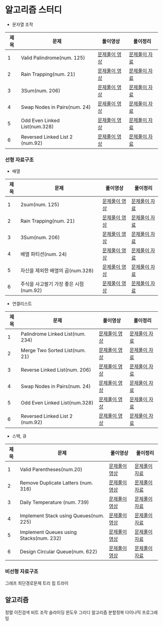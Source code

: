 # 알고리즘 스터디 

- 문자열 조작<br> 

| 제목  | 문제                                                | 풀이영상         | 풀이정리                 |
|-------|-----------------------------------------------------|------------------|------------------------|
| 1    | Valid Palindrome(num. 125)                          | [문제풀이 영상]() | [문제풀이 자료](./data/) |
| 2    | Rain Trapping(num. 21)                              | [문제풀이 영상]() | [문제풀이 자료](./data/) |
| 3    | 3Sum(num. 206)                                      | [문제풀이 영상]() | [문제풀이 자료](./data/) |
| 4    | Swap Nodes in Pairs(num. 24)                        | [문제풀이 영상]() | [문제풀이 자료](./data/) |
| 5    | Odd Even Linked List(num.328)                       | [문제풀이 영상]() | [문제풀이 자료](./data/) |
| 6    | Reversed Linked List 2 (num.92)                     | [문제풀이 영상]() | [문제풀이 자료](./data/) |

### 선형 자료구조<br> 

- 배열 <br> 

| 제목  | 문제                                                | 풀이영상         | 풀이정리                 |
|------|-----------------------------------------------------|------------------|-------------------------|
| 1    | 2sum(num. 125)                                      | [문제풀이 영상]() | [문제풀이 자료](./data/) |
| 2    | Rain Trapping(num. 21)                              | [문제풀이 영상]() | [문제풀이 자료](./data/) |
| 3    | 3Sum(num. 206)                                      | [문제풀이 영상]() | [문제풀이 자료](./data/) |
| 4    | 배열 파티션(num. 24)                                 | [문제풀이 영상]() | [문제풀이 자료](./data/) |
| 5    | 자신을 제외한 배열의 곱(num.328)                      | [문제풀이 영상]() | [문제풀이 자료](./data/) |
| 6    | 주식을 사고팔기 가장 좋은 시점 (num.92)               | [문제풀이 영상]() | [문제풀이 자료](./data/) |



- 연결리스트 

| 제목  | 문제                                                | 풀이영상         | 풀이정리                 |
|------|-----------------------------------------------------|------------------|-------------------------|
| 1    | Palindrome Linked List(num. 234)                    | [문제풀이 영상]() | [문제풀이 자료](./data/) |
| 2    | Merge Two Sorted List(num. 21)                      | [문제풀이 영상]() | [문제풀이 자료](./data/) |
| 3    | Reverse Linked List(num. 206)                       | [문제풀이 영상]() | [문제풀이 자료](./data/) |
| 4    | Swap Nodes in Pairs(num. 24)                        | [문제풀이 영상]() | [문제풀이 자료](./data/) |
| 5    | Odd Even Linked List(num.328)                       | [문제풀이 영상]() | [문제풀이 자료](./data/) |
| 6    | Reversed Linked List 2 (num.92)                     | [문제풀이 영상]() | [문제풀이 자료](./data/) |

- 스택, 큐  

| 제목 | 문제                                                 | 풀이영상           | 풀이정리                |
|------|-----------------------------------------------------|-------------------|-------------------------|
| 1    | Valid Parentheses(num.20)                           | [문제풀이 영상]()  | [문제풀이 자료](./data/) |
| 2    | Remove Duplicate Latters (num. 316)                 | [문제풀이 영상]()  | [문제풀이 자료](./data/) |
| 3    | Daily Temperature (num. 739)                        | [문제풀이 영상]()  | [문제풀이 자료](./data/) |
| 4    | Implement Stack using Queues(num. 225)              | [문제풀이 영상]()  | [문제풀이 자료](./data/) |
| 5    | Implement Queues using Stacks(num. 232)             | [문제풀이 영상]()  | [문제풀이 자료](./data/) |
| 6    | Design Circular Queue(num. 622)                     | [문제풀이 영상]()  | [문제풀이 자료](./data/) |



### 비선형 자료구조 <br>
  그래프
  최단경로문제
  트리
  힙
  트라이
## 알고리즘<br>
  정렬
  이진검색
  비트 조작
  슬라이딩 윈도우
  그리디 알고리즘
  분할정복
  다이나믹 프로그래밍 
  
  
